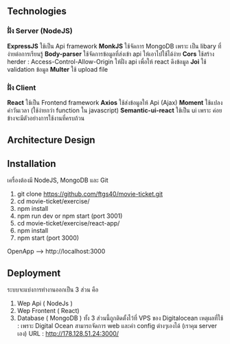 ## Technologies 

### ฝั่ง Server (NodeJS)
**ExpressJS** ใช้เป็น Api framework
**MonkJS** ใช้จัดการ MongoDB เพราะ เป็น libary ที่ง่ายต่อการเรียนรู้
**Body-parser** ใช้จัดการข้อมูลที่ส่งเข้า api ให้เอาไปใช้ได้ง่าย
**Cors** ใช้สร้าง herder : Access-Control-Allow-Origin ให้ฝั่ง api เพื่อให้ react ดึงข้อมูล
**Joi** ใช้ validation ข้อมูล
**Multer** ใช้ upload file

### ฝั่ง Client
**React** ใช้เป็น  Frontend framework
**Axios** ใช้ส่งข้อมูลให้ Api (Ajax)
**Moment** ใช้แปลงค่าวันเวลา (ใช้ง่ายกว่า function ใน javascript)
**Semantic-ui-react** ใช้เป็น ui เพราะ ค่อยข้างจะมีตัวอย่างการใช้งานที่ครบถ้วน

## Architecture Design

## Installation 
เครื่องต้องมี NodeJS, MongoDB และ Git

1. git clone https://github.com/ftgs40/movie-ticket.git
2. cd movie-ticket/exercise/
3. npm install
4. npm run dev or npm start (port 3001)
5. cd movie-ticket/exercise/react-app/
6. npm install
7. npm start (port 3000)

OpenApp --> http://localhost:3000

## Deployment
ระบบจะแบ่งการทำงานออกเป็น 3 ส่วน คือ
1. Wep Api ( NodeJs )
2. Wep Frontent ( React)
3. Database ( MongoDB )
ทั้ง 3 ส่วนนี้ถูกติดตั้งไว้ที่ VPS ของ Digitalocean 
เหตุผลที่ใช้  : เพราะ Digital Ocean สามารถจัดการ web และค่า config ต่างๆเองได้ (เราคุม server เอง) 
URL :  http://178.128.51.24:3000/
